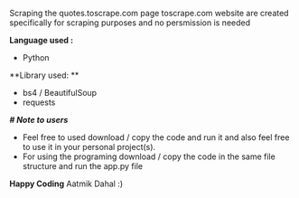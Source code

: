 Scraping the quotes.toscrape.com page 
toscrape.com website are created specifically for scraping purposes and no persmission is needed 

**Language used :**
- Python

**Library used: **
- bs4 / BeautifulSoup
- requests

_**# Note to users**_

- Feel free to used download / copy the code and run it and also feel free to use it in your personal project(s).
- For using the programing download / copy the code in the same file structure and run the app.py file

**Happy Coding**
 Aatmik Dahal :)
